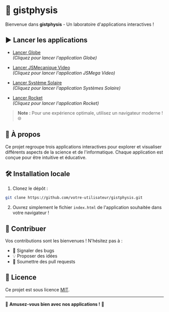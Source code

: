 # 🚀 gistphysis
Bienvenue dans **gistphysis** - Un laboratoire d'applications interactives ! 

## ▶️ Lancer les applications

- [Lancer Globe](https://habib256.github.io/gistphysis/globe/index.html)  
  _(Cliquez pour lancer l'application Globe)_

- [Lancer JSMecanique Video](https://habib256.github.io/gistphysis/jsmecavideo/index.html)  
  _(Cliquez pour lancer l'application JSMega Video)_

- [Lancer Système Solaire](https://habib256.github.io/gistphysis/SystemeSolaire/index.html)  
  _(Cliquez pour lancer l'application Systèmes Solaire)_

- [Lancer Rocket](https://habib256.github.io/gistphysis/rocket/index.html)  
  _(Cliquez pour lancer l'application Rocket)_

> **Note :** Pour une expérience optimale, utilisez un navigateur moderne ! 🌐

## 📖 À propos

Ce projet regroupe trois applications interactives pour explorer et visualiser différents aspects de la science et de l'informatique. Chaque application est conçue pour être intuitive et éducative.

## 🛠️ Installation locale

1. Clonez le dépôt :
```bash
git clone https://github.com/votre-utilisateur/gistphysis.git
```

2. Ouvrez simplement le fichier `index.html` de l'application souhaitée dans votre navigateur !

## 🤝 Contribuer

Vos contributions sont les bienvenues ! N'hésitez pas à :
- 🐛 Signaler des bugs
- 💡 Proposer des idées
- 🔧 Soumettre des pull requests

## 📄 Licence

Ce projet est sous licence [MIT](LICENSE).

---

💫 **Amusez-vous bien avec nos applications !** 💫
